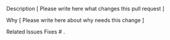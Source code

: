 Description
[ Please write here what changes this pull request ]

Why
[ Please write here about why needs this change ]

Related Issues
Fixes # .
